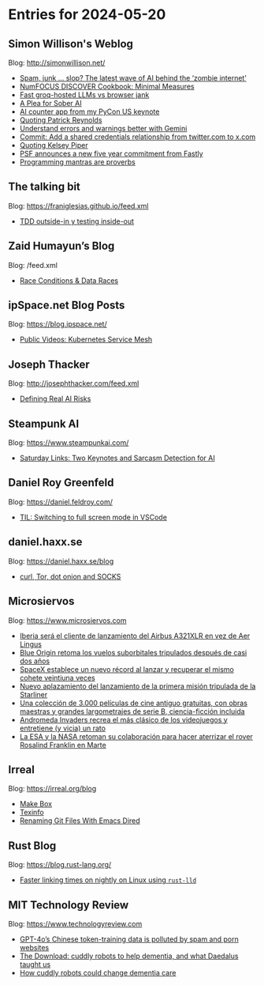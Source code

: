 # Entries for 2024-05-20
## Simon Willison's Weblog 
Blog: http://simonwillison.net/ 

- [Spam, junk … slop? The latest wave of AI behind the ‘zombie internet’](https://simonwillison.net/2024/May/19/spam-junk-slop-the-latest-wave-of-ai-behind-the-zombie-internet/#atom-everything)
- [NumFOCUS DISCOVER Cookbook: Minimal Measures](https://simonwillison.net/2024/May/19/numfocus-minimal-measures/#atom-everything)
- [Fast groq-hosted LLMs vs browser jank](https://simonwillison.net/2024/May/19/fast-groq-hosted-llms-vs-browser-jank/#atom-everything)
- [A Plea for Sober AI](https://simonwillison.net/2024/May/19/a-plea-for-sober-ai/#atom-everything)
- [AI counter app from my PyCon US keynote](https://simonwillison.net/2024/May/18/ai-counter-app/#atom-everything)
- [Quoting Patrick Reynolds](https://simonwillison.net/2024/May/18/patrick-reynolds/#atom-everything)
- [Understand errors and warnings better with Gemini](https://simonwillison.net/2024/May/17/understand-errors-and-warnings-better-with-gemini/#atom-everything)
- [Commit: Add a shared credentials relationship from twitter.com to x.com](https://simonwillison.net/2024/May/17/twittercom-to-xcom/#atom-everything)
- [Quoting Kelsey Piper](https://simonwillison.net/2024/May/17/kelsey-piper/#atom-everything)
- [PSF announces a new five year commitment from Fastly](https://simonwillison.net/2024/May/17/pypi-fastly/#atom-everything)
- [Programming mantras are proverbs](https://simonwillison.net/2024/May/17/programming-mantras-are-proverbs/#atom-everything)
## The talking bit 
Blog: https://franiglesias.github.io/feed.xml 

- [TDD outside-in y testing inside-out](https://franiglesias.github.io/outside-in-inside-out/)
## Zaid Humayun’s Blog 
Blog: /feed.xml 

- [Race Conditions &amp; Data Races](/concurrency/2024/05/17/data-race-vs-race-condition.html)
## ipSpace.net Blog Posts 
Blog: https://blog.ipspace.net/ 

- [Public Videos: Kubernetes Service Mesh](https://blog.ipspace.net/2024/05/kubernetes-service-mesh.html?utm_source=atom_feed)
## Joseph Thacker 
Blog: http://josephthacker.com/feed.xml 

- [Defining Real AI Risks](http://josephthacker.com/ai/2024/05/19/defining-real-ai-risks.html)
## Steampunk AI 
Blog: https://www.steampunkai.com/ 

- [Saturday Links: Two Keynotes and Sarcasm Detection for AI](https://www.steampunkai.com/friday-links-9/)
## Daniel Roy Greenfeld 
Blog: https://daniel.feldroy.com/ 

- [TIL: Switching to full screen mode in VSCode](https://daniel.feldroy.com/posts/til-2024-05-switching-to-full-screen-mode-in-vscode)
## daniel.haxx.se 
Blog: https://daniel.haxx.se/blog 

- [curl, Tor, dot onion and SOCKS](https://daniel.haxx.se/blog/2024/05/17/curl-tor-dot-onion-and-socks/)
## Microsiervos 
Blog: https://www.microsiervos.com 

- [Iberia será el cliente de lanzamiento del Airbus A321XLR en vez de Aer Lingus](https://www.microsiervos.com/archivo/aerotrastorno/iberia-cliente-lanzamiento-airbus-a321xlr.html)
- [Blue Origin retoma los vuelos suborbitales tripulados después de casi dos años](https://www.microsiervos.com/archivo/espacio/blue-origin-retoma-vuelos-suborbitales-tripulados.html)
- [SpaceX establece un nuevo récord al lanzar y recuperar el mismo cohete veintiuna veces](https://www.microsiervos.com/archivo/espacio/spacex-record-lanzar-mismo-cohete-veintiuna-veces.html)
- [Nuevo aplazamiento del lanzamiento de la primera misión tripulada de la Starliner](https://www.microsiervos.com/archivo/espacio/nuevo-aplazamiento-primera-mision-tripulada-starliner.html)
- [Una colección de 3.000 películas de cine antiguo gratuitas, con obras maestras y grandes largometrajes de serie B, ciencia-ficción incluida](https://www.microsiervos.com/archivo/peliculas-tv/coleccion-3000-peliculas-cine-antiguo-gratuitas-obras-maestras-serie-b.html)
- [Andromeda Invaders recrea el más clásico de los videojuegos y entretiene (y vicia) un rato](https://www.microsiervos.com/archivo/juegos-y-diversion/andromeda-invaders-clasico-videojuegos.html)
- [La ESA y la NASA retoman su colaboración para hacer aterrizar el rover Rosalind Franklin en Marte](https://www.microsiervos.com/archivo/espacio/nasa-esa-retoman-colaboracion-lanzamiento-rover-rosalind-franklin-marte.html)
## Irreal 
Blog: https://irreal.org/blog 

- [Make Box](https://irreal.org/blog/?p=12183)
- [Texinfo](https://irreal.org/blog/?p=12181)
- [Renaming Git Files With Emacs Dired](https://irreal.org/blog/?p=12179)
## Rust Blog 
Blog: https://blog.rust-lang.org/ 

- [Faster linking times on nightly on Linux using `rust-lld`](https://blog.rust-lang.org/2024/05/17/enabling-rust-lld-on-linux.html)
## MIT Technology Review 
Blog: https://www.technologyreview.com 

- [GPT-4o’s Chinese token-training data is polluted by spam and porn websites](https://www.technologyreview.com/2024/05/17/1092649/gpt-4o-chinese-token-polluted/)
- [The Download: cuddly robots to help dementia, and what Daedalus taught us](https://www.technologyreview.com/2024/05/17/1092631/the-download-cuddly-robots-to-help-dementia-and-what-daedalus-taught-us/)
- [How cuddly robots could change dementia care](https://www.technologyreview.com/2024/05/17/1092604/how-cuddly-robots-could-change-dementia-care/)